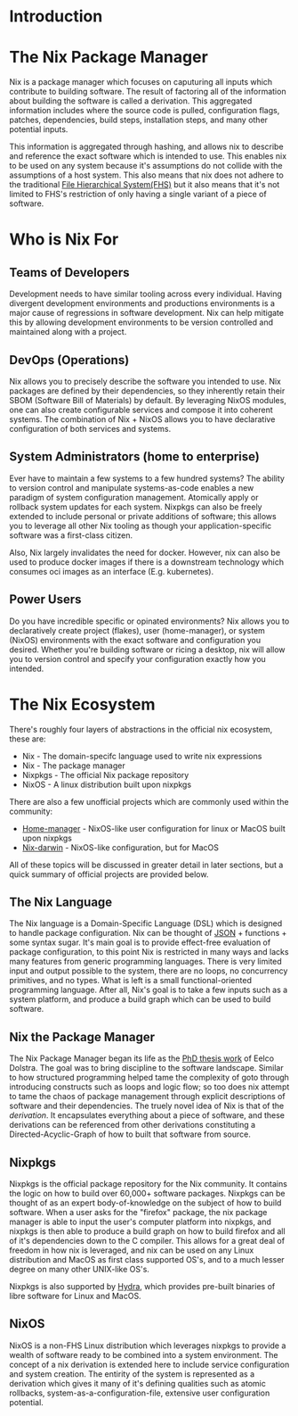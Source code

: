 # Introduction

# The Nix Package Manager

Nix is a package manager which focuses on
caputuring all inputs which contribute to building software.
The result of factoring all of the information about building
the software is called a derivation. This aggregated information includes where
the source code is pulled, configuration flags, patches,
dependencies, build steps, installation steps, and many other potential inputs.

This information is aggregated through hashing, and allows nix to
describe and reference the exact software which is intended to use.
This enables nix to be used on any system because it's assumptions
do not collide with the assumptions of a host system. This also means that
nix does not adhere to the traditional [File Hierarchical System(FHS)](https://en.wikipedia.org/wiki/Filesystem_Hierarchy_Standard)
but it also means that it's not limited to FHS's restriction of only having
a single variant of a piece of software.

# Who is Nix For

## Teams of Developers

Development needs to have similar tooling across every individual. Having divergent
development environments and productions environments is a major cause of regressions
in software development. Nix can help mitigate this by allowing development environments
to be version controlled and maintained along with a project.

## DevOps (Operations)

Nix allows you to precisely describe the software you intended to use. Nix packages
are defined by their dependencies, so they inherently retain their SBOM (Software Bill of Materials)
by default. By leveraging NixOS modules, one can also create configurable services and compose
it into coherent systems. The combination of Nix + NixOS allows you to have declarative configuration
of both services and systems.

## System Administrators (home to enterprise)

Ever have to maintain a few systems to a few hundred systems? The ability to version control and manipulate
systems-as-code enables a new paradigm of system configuration management. Atomically apply or rollback
system updates for each system. Nixpkgs can also be freely extended to include personal or private additions
of software; this allows you to leverage all other Nix tooling as though your application-specific software
was a first-class citizen.

Also, Nix largely invalidates the need for docker. However, nix can also be used to produce docker images
if there is a downstream technology which consumes oci images as an interface (E.g. kubernetes).

## Power Users

Do you have incredible specific or opinated environments? Nix allows you to declaratively create
project (flakes), user (home-manager), or system (NixOS) environments with the exact software
and configuration you desired. Whether you're building software or ricing a desktop, nix will allow
you to version control and specify your configuration exactly how you intended.

# The Nix Ecosystem

There's roughly four layers of abstractions in the official nix ecosystem, these are:

- Nix - The domain-specifc language used to write nix expressions
- Nix - The package manager
- Nixpkgs - The official Nix package repository
- NixOS - A linux distribution built upon nixpkgs

There are also a few unofficial projects which are commonly used within the community:
- [Home-manager](https://github.com/nix-community/home-manager) - NixOS-like user configuration for linux or MacOS built upon nixpkgs
- [Nix-darwin](https://github.com/LnL7/nix-darwin) - NixOS-like configuration, but for MacOS

All of these topics will be discussed in greater detail in later sections, but a 
quick summary of official projects are provided below.

## The Nix Language

The Nix language is a Domain-Specific Language (DSL) which is designed to
handle package configuration. Nix can be thought of [JSON](https://en.wikipedia.org/wiki/JSON) + functions +
some syntax sugar. It's main goal is to provide effect-free evaluation of
package configuration, to this point Nix is restricted in many ways and lacks
many features from generic programming languages. There is very limited input and
output possible to the system, there are no loops, no concurrency primitives, and
no types. What is left is a small functional-oriented programming language. After all,
Nix's goal is to take a few inputs such as a system platform, and produce a build
graph which can be used to build software.

## Nix the Package Manager

The Nix Package Manager began its life as the [PhD thesis work](https://edolstra.github.io/pubs/phd-thesis.pdf)
of Eelco Dolstra. The goal was to bring discipline to the software landscape. Similar to
how structured programming helped tame the complexity of goto through introducing constructs such
as loops and logic flow; so too does nix attempt to tame the chaos of package management
through explicit descriptions of software and their dependencies. The truely novel idea
of Nix is that of the *derivation*. It encapsulates everything about a piece of software,
and these derivations can be referenced from other derivations constituting a Directed-Acyclic-Graph
of how to built that software from source.

## Nixpkgs

Nixpkgs is the official package repository for the Nix community. It contains the logic
on how to build over 60,000+ software packages. Nixpkgs can be thought of as an
expert body-of-knowledge on the subject of how to build software. When a user
asks for the "firefox" package, the nix package manager is able to input the user's computer
platform into nixpkgs, and nixpkgs is then able to produce a build graph on
how to build firefox and all of it's dependencies down to the C compiler.
This allows for a great deal of freedom in how nix is leveraged, and nix can be used on any Linux distribution and MacOS as
first class supported OS's, and to a much lesser degree on many other UNIX-like OS's.

Nixpkgs is also supported by [Hydra](https://hydra.nixos.org/), which provides
pre-built binaries of libre software for Linux and MacOS.

## NixOS

NixOS is a non-FHS Linux distribution which leverages nixpkgs to provide a wealth
of software ready to be combined into a system environment. The concept of a nix
derivation is extended here to include service configuration and system creation.
The entirity of the system is represented as a derivation which gives it many of
it's defining qualities such as atomic rollbacks, system-as-a-configuration-file,
extensive user configuration potential.
